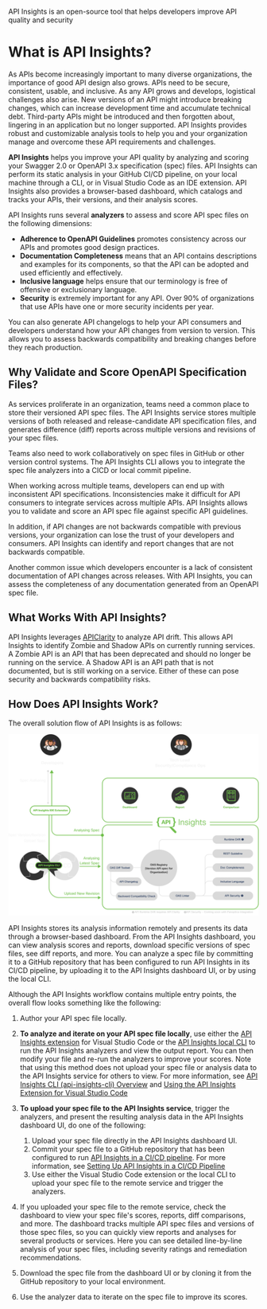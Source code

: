 <seotitle>API Insights is an open-source tool that helps developers improve API quality and security</seotitle>

# What is API Insights?

As APIs become increasingly important to many diverse organizations, the importance of good API design also grows. APIs need to be secure, consistent, usable, and inclusive. As any API grows and develops, logistical challenges also arise. New versions of an API might introduce breaking changes, which can increase development time and accumulate technical debt. Third-party APIs might be introduced and then forgotten about, lingering in an application but no longer supported. API Insights provides robust and customizable analysis tools to help you and your organization manage and overcome these API requirements and challenges.

**API Insights** helps you improve your API quality by analyzing and scoring your Swagger 2.0 or OpenAPI 3.x specification (spec) files. API Insights can perform its static analysis in your GitHub CI/CD pipeline, on your local machine through a CLI, or in Visual Studio Code as an IDE extension. API Insights also provides a browser-based dashboard, which catalogs and tracks your APIs, their versions, and their analysis scores.

API Insights runs several **analyzers** to assess and score API spec files on the following dimensions:

* **Adherence to OpenAPI Guidelines** promotes consistency across our APIs and promotes good design practices.
* **Documentation Completeness** means that an API contains descriptions and examples for its components, so that the API can be adopted and used efficiently and effectively.
* **Inclusive language** helps ensure that our terminology is free of offensive or exclusionary language.
* **Security** is extremely important for any API. Over 90% of organizations that use APIs have one or more security incidents per year.

You can also generate API changelogs to help your API consumers and developers understand how your API changes from version to version. This allows you to assess backwards compatibility and breaking changes before they reach production.

## Why Validate and Score OpenAPI Specification Files?

As services proliferate in an organization, teams need a common place to store their versioned API spec files. The API Insights service stores multiple versions of both released and release-candidate API specification files, and generates difference (diff) reports across multiple versions and revisions of your spec files.

Teams also need to work collaboratively on spec files in GitHub or other version control systems. The API Insights CLI allows you to integrate the spec file analyzers into a CICD or local commit pipeline. 

When working across multiple teams, developers can end up with inconsistent API specifications. Inconsistencies make it difficult for API consumers to integrate services across multiple APIs. API Insights allows you to validate and score an API spec file against specific API guidelines. 

In addition, if API changes are not backwards compatible with previous versions, your organization can lose the trust of your developers and consumers. API Insights can identify and report changes that are not backwards compatible.

Another common issue which developers encounter is a lack of consistent documentation of API changes across releases. With API Insights, you can assess the completeness of any documentation generated from an OpenAPI spec file.

## What Works With API Insights?

API Insights leverages [APIClarity](https://apiclarity.io) to analyze API drift. This allows API Insights to identify Zombie and Shadow APIs on currently running services. A Zombie API is an API that has been deprecated and should no longer be running on the service. A Shadow API is an API path that is not documented, but is still working on a service. Either of these can pose security and backwards compatibility risks.

## How Does API Insights Work?

The overall solution flow of API Insights is as follows:

![Solution flow diagram for API Insights](/images/solutionFlow.svg)

API Insights stores its analysis information remotely and presents its data through a browser-based dashboard. From the API Insights dashboard, you can view analysis scores and reports, download specific versions of spec files, see diff reports, and more. You can analyze a spec file by committing it to a GitHub repository that has been configured to run API Insights in its CI/CD pipeline, by uploading it to the API Insights dashboard UI, or by using the local CLI.

Although the API Insights workflow contains multiple entry points, the overall flow looks something like the following:

1. Author your API spec file locally.

1. **To analyze and iterate on your API spec file locally**, use either the [API Insights extension](../guides/vscode-extension.md) for Visual Studio Code or the [API Insights local CLI](../references/clidocs/apiregistryctl.md) to run the API Insights analyzers and view the output report. You can then modify your file and re-run the analyzers to improve your scores. Note that using this method does not upload your spec file or analysis data to the API Insights service for others to view. For more information, see [API Insights CLI (api-insights-cli) Overview](/references/clidocs/cli-getting-started.md) and [Using the API Insights Extension for Visual Studio Code](/guides/vscode-extension.md)
1. **To upload your spec file to the API Insights service**, trigger the analyzers, and present the resulting analysis data in the API Insights dashboard UI, do one of the following:
   1. Upload your spec file directly in the API Insights dashboard UI.
   1. Commit your spec file to a GitHub repository that has been configured to run [API Insights in a CI/CD pipeline](../guides/cicd-setup-guide.md). For more information, see [Setting Up API Insights in a CI/CD Pipeline](/guides/cicd-setup-guide.md)
   1. Use either the Visual Studio Code extension or the local CLI to upload your spec file to the remote service and trigger the analyzers.
1. If you uploaded your spec file to the remote service, check the dashboard to view your spec file's scores, reports, diff comparisons, and more. The dashboard tracks multiple API spec files and versions of those spec files, so you can quickly view reports and analyses for several products or services. Here you can see detailed line-by-line analysis of your spec files, including severity ratings and remediation recommendations.
1. Download the spec file from the dashboard UI or by cloning it from the GitHub repository to your local environment.
1. Use the analyzer data to iterate on the spec file to improve its scores.
